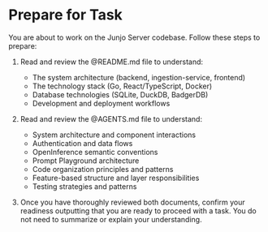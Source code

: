 # Prepare for Task

You are about to work on the Junjo Server codebase. Follow these steps to prepare:

1. Read and review the @README.md file to understand:
   - The system architecture (backend, ingestion-service, frontend)
   - The technology stack (Go, React/TypeScript, Docker)
   - Database technologies (SQLite, DuckDB, BadgerDB)
   - Development and deployment workflows

2. Read and review the @AGENTS.md file to understand:
   - System architecture and component interactions
   - Authentication and data flows
   - OpenInference semantic conventions
   - Prompt Playground architecture
   - Code organization principles and patterns
   - Feature-based structure and layer responsibilities
   - Testing strategies and patterns

3. Once you have thoroughly reviewed both documents, confirm your readiness outputting that you are ready to proceed with a task. You do not need to summarize or explain your understanding.
